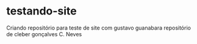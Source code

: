 # testando-site
 Criando repositório para teste de site com gustavo guanabara
 repositório de cleber gonçalves C. Neves
